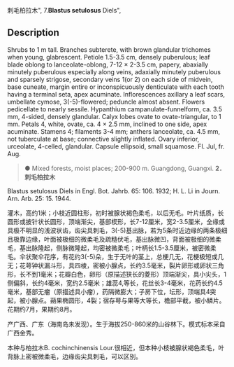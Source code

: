 刺毛柏拉木",
7.**Blastus setulosus** Diels",

## Description
Shrubs to 1 m tall. Branches subterete, with brown glandular trichomes when young, glabrescent. Petiole 1.5-3.5 cm, densely puberulous; leaf blade oblong to lanceolate-oblong, 7-12 × 2-3.5 cm, papery, abaxially minutely puberulous especially along veins, adaxially minutely puberulous and sparsely strigose, secondary veins 1(or 2) on each side of midvein, base cuneate, margin entire or inconspicuously denticulate with each tooth having a terminal seta, apex acuminate. Inflorescences axillary a leaf scars, umbellate cymose, 3(-5)-flowered; peduncle almost absent. Flowers pedicellate to nearly sessile. Hypanthium campanulate-funnelform, ca. 3.5 mm, 4-sided, densely glandular. Calyx lobes ovate to ovate-triangular, to 1 mm. Petals 4, white, ovate, ca. 4 × 2.5 mm, inclined to one side, apex acuminate. Stamens 4; filaments 3-4 mm; anthers lanceolate, ca. 4.5 mm, not tuberculate at base; connective slightly inflated. Ovary inferior, urceolate, 4-celled, glandular. Capsule ellipsoid, small squamose. Fl. Jul, fr. Aug.

> ● Mixed forests, moist places; 200-900 m. Guangdong, Guangxi.
**2．刺毛柏拉木**

Blastus setulosus Diels in Engl. Bot. Jahrb. 65: 106. 1932; H. L. Li in Journ. Arn. Arb. 25: 15. 1944.

灌木，高约1米；小枝近圆柱形，初时被腺状褐色柔毛，以后无毛。叶片纸质，长圆形或披针状长圆形，顶端渐尖，基部楔形，长7-12厘米，宽2-3.5厘米，全缘或具极不明显的浅波状齿，齿尖具刺毛，3(-5)基出脉，若为5条时近边缘的两条极细且极靠边缘，叶面被极细的微柔毛及疏糙伏毛，基出脉微凹，背面被极细的微柔毛，基出脉隆起，侧脉微隆起，均密被微柔毛；叶柄长1.5-3.5厘米，被密微柔毛。伞状聚伞花序，有花约3(-5)朵，生于无叶的茎上，总梗几无，花梗极短或几无；花萼钟状漏斗形，具四棱，密被小腺点，长约3.5毫米，裂片卵形或卵状三角形，长不到1毫米；花瓣白色，卵形（原描述狭长的菱形）顶端渐尖，具小尖头，1侧偏斜，长约4毫米，宽约2.5毫米；雄蕊4,等长，花丝长3-4毫米，花药长约4.5毫米，基部无瘤（原描述具小瘤），药隔微膨大；子房下位，坛形，顶端具4突起，被小腺点。蒴果椭圆形，4裂；宿存萼与果等大等长，檐部平截，被小鳞片。花期约7月，果期约8月。

产广西、广东（海南岛未发现）。生于海拔250-860米的山谷林下。模式标本采自广西金秀。

本种与柏拉木B. cochinchinensis Lour.很相近，但本种小枝被腺状褐色柔毛，叶背脉上密被微柔毛，边缘齿尖具刺毛，可以区别。
